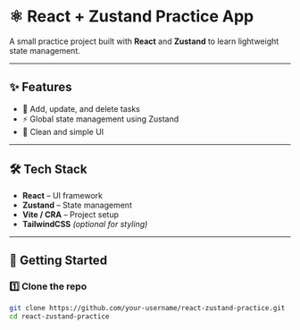 # ⚛️ React + Zustand Practice App

A small practice project built with **React** and **Zustand** to learn lightweight state management.

---

## ✨ Features
- 📝 Add, update, and delete tasks  
- ⚡ Global state management using Zustand  
- 🎨 Clean and simple UI  

---

## 🛠️ Tech Stack
- **React** – UI framework  
- **Zustand** – State management  
- **Vite / CRA** – Project setup  
- **TailwindCSS** *(optional for styling)*  

---

## 🚀 Getting Started

### 1️⃣ Clone the repo
```bash
git clone https://github.com/your-username/react-zustand-practice.git
cd react-zustand-practice
